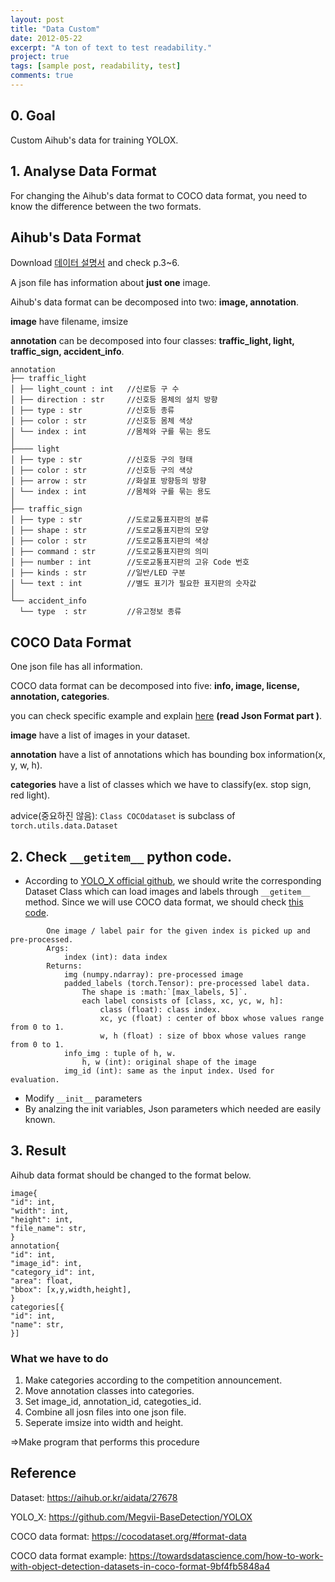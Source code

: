 ```yaml
---
layout: post
title: "Data Custom"
date: 2012-05-22
excerpt: "A ton of text to test readability."
project: true
tags: [sample post, readability, test]
comments: true
---
```



## 0. Goal
   Custom Aihub's data for training YOLOX.
  
## 1. Analyse Data Format
 For changing the Aihub's data format to COCO data format, you need to know the difference between the two formats.
 
 Aihub's Data Format
 --
Download [데이터 설명서](https://aihub.or.kr/aidata/27678) and check p.3~6.

A json file has information about __just one__ image.

Aihub's data format can be decomposed into two: __image, annotation__.

__image__ have filename, imsize

__annotation__ can be decomposed into four classes: __traffic_light, light, traffic_sign, accident_info__.

```
annotation
├── traffic_light
│ ├── light_count : int   //신로등 구 수
│ ├── direction : str     //신호등 몸체의 설치 방향
│ ├── type : str          //신호등 종류
│ ├── color : str         //신호등 몸체 색상
│ └── index : int         //몸체와 구를 묶는 용도
│
├──── light 
│ ├── type : str          //신호등 구의 형태
│ ├── color : str         //신호등 구의 색상
│ ├── arrow : str         //화살표 방향등의 방향
│ └── index : int         //몸체와 구를 묶는 용도
│
├── traffic_sign
│ ├── type : str          //도로교통표지판의 분류
│ ├── shape : str         //도로교통표지판의 모양
│ ├── color : str         //도로교통표지판의 색상
│ ├── command : str       //도로교통표지판의 의미
│ ├── number : int        //도로교통표지판의 고유 Code 번호
│ ├── kinds : str         //일반/LED 구분
│ └── text : int          //별도 표기가 필요한 표지판의 숫자값
│
└── accident_info
  └── type  : str         //유고정보 종류
```

 COCO Data Format
 --

One json file has all information.

COCO data format can be decomposed into five: __info, image, license, annotation, categories__.

you can check specific example and explain [here](https://towardsdatascience.com/how-to-work-with-object-detection-datasets-in-coco-format-9bf4fb5848a4) __(read Json Format part
)__. 

__image__ have a list of images in your dataset.

__annotation__ have a list of annotations which has bounding box information(x, y, w, h).

__categories__ have a list of classes which we have to classify(ex. stop sign, red light).

advice(중요하진 않음): ```Class COCOdataset``` is subclass of ```torch.utils.data.Dataset```

## 2. Check ```__getitem__``` python code.
* According to [YOLO_X official github](https://github.com/Megvii-BaseDetection/YOLOX/blob/main/yolox/data/datasets/coco.py), we should write the corresponding Dataset Class which can load images and labels through ```__getitem__``` method. Since we will use COCO data format, we should check [this code](https://github.com/Megvii-BaseDetection/YOLOX/blob/main/yolox/data/datasets/coco.py).

```
        One image / label pair for the given index is picked up and pre-processed.
        Args:
            index (int): data index
        Returns:
            img (numpy.ndarray): pre-processed image
            padded_labels (torch.Tensor): pre-processed label data.
                The shape is :math:`[max_labels, 5]`.
                each label consists of [class, xc, yc, w, h]:
                    class (float): class index.
                    xc, yc (float) : center of bbox whose values range from 0 to 1.
                    w, h (float) : size of bbox whose values range from 0 to 1.
            info_img : tuple of h, w.
                h, w (int): original shape of the image
            img_id (int): same as the input index. Used for evaluation.
```
* Modify ```__init__``` parameters
* By analzing the init variables, Json parameters which needed are easily known.

 ## 3. Result
 
 Aihub data format should be changed to the format below.
 
 ```
 image{
"id": int, 
"width": int, 
"height": int, 
"file_name": str, 
}
annotation{
"id": int, 
"image_id": int, 
"category_id": int, 
"area": float, 
"bbox": [x,y,width,height], 
}
categories[{
"id": int, 
"name": str, 
}]
```
### What we have to do
 1. Make categories according to the competition announcement.
 2. Move annotation classes into categories.
 3. Set image_id, annotation_id, categoties_id.
 4. Combine all josn files into one json file.
 5. Seperate imsize into width and height.
 
 =>Make program that performs this procedure
 
## Reference
Dataset: https://aihub.or.kr/aidata/27678

YOLO_X: https://github.com/Megvii-BaseDetection/YOLOX

COCO data format: https://cocodataset.org/#format-data

COCO data format example: https://towardsdatascience.com/how-to-work-with-object-detection-datasets-in-coco-format-9bf4fb5848a4


